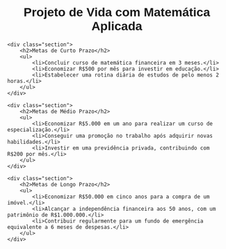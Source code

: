 <!DOCTYPE html>
<html lang="pt-br">
<head>
    <meta charset="UTF-8">
    <meta name="viewport" content="width=device-width, initial-scale=1.0">
    <title>Projeto de Vida com Matemática Aplicada</title>
    <style>
        body {
            font-family: Arial, sans-serif;
            margin: 0;
            padding: 20px;
        }
        h1, h2 {
            text-align: center;
        }
        .section {
            margin-bottom: 30px;
        }
        .subsection {
            margin-left: 20px;
        }
        ul {
            list-style-type: none;
            padding: 0;
        }
    </style>
</head>
<body>
    <h1>Projeto de Vida com Matemática Aplicada</h1>
    
    <div class="section">
        <h2>Metas de Curto Prazo</h2>
        <ul>
            <li>Concluir curso de matemática financeira em 3 meses.</li>
            <li>Economizar R$500 por mês para investir em educação.</li>
            <li>Estabelecer uma rotina diária de estudos de pelo menos 2 horas.</li>
        </ul>
    </div>
    
    <div class="section">
        <h2>Metas de Médio Prazo</h2>
        <ul>
            <li>Economizar R$5.000 em um ano para realizar um curso de especialização.</li>
            <li>Conseguir uma promoção no trabalho após adquirir novas habilidades.</li>
            <li>Investir em uma previdência privada, contribuindo com R$200 por mês.</li>
        </ul>
    </div>
    
    <div class="section">
        <h2>Metas de Longo Prazo</h2>
        <ul>
            <li>Economizar R$50.000 em cinco anos para a compra de um imóvel.</li>
            <li>Alcançar a independência financeira aos 50 anos, com um patrimônio de R$1.000.000.</li>
            <li>Contribuir regularmente para um fundo de emergência equivalente a 6 meses de despesas.</li>
        </ul>
    </div>

</body>
</html>
